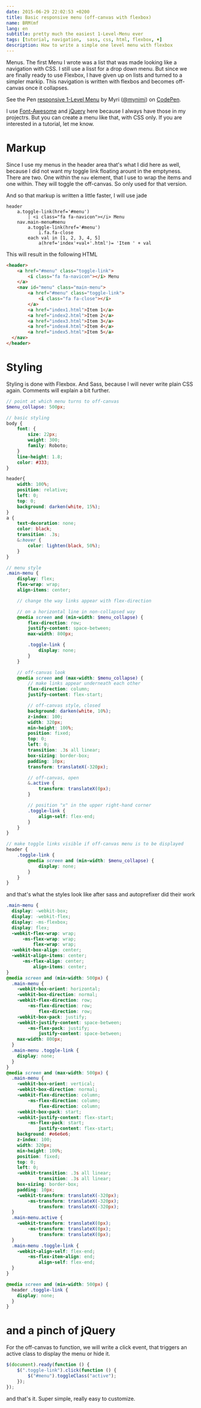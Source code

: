```yaml
---
date: 2015-06-29 22:02:53 +0200
title: Basic responsive menu (off-canvas with flexbox)
name: BRM(mf
lang: en
subtitle: pretty much the easiest 1-Level-Menu ever
tags: [tutorial, navigation,  sass, css, html, flexbox, ♦]
description: How to write a simple one level menu with flexbox
---
```

Menus. The first Menu I wrote was a list that was made looking like a navigation with CSS. I still use a lisst for a drop down menu. But since we are finally ready to use Flexbox, I have given up on lists and turned to a simpler markip.
This navigation is written with flexbos and becomes off-canvas once it collapses.
<br>
<!-- more -->
<p data-height="266" data-theme-id="7132" data-slug-hash="dPNyMz" data-default-tab="result" data-user="mynimi" class='codepen'>See the Pen <a href='http://codepen.io/mynimi/pen/dPNyMz/'>responsive 1-Level Menu</a> by Myri (<a href='http://codepen.io/mynimi'>@mynimi</a>) on <a href='http://codepen.io'>CodePen</a>.</p>
<script async src="//assets.codepen.io/assets/embed/ei.js"></script>

I use [Font-Awesome](http://fontawesome.io/) and [jQuery](https://jquery.com/) here because I always have those in my projectrs. But you can create a menu like that, with CSS only. If you are interested in a tutorial, let me know.

# Markup
Since I use my menus in the header area that's what I did here as well, because I did not want my toggle link floating arount in the emptyness. There are two. One within the `nav` element, that I use to wrap the items and one within. They will toggle the off-canvas. So only used for that version.

And so that markup is written a little faster, I will use jade

```slim
header
    a.toggle-link(href='#menu')
        | <i class="fa fa-navicon"></i> Menu
    nav.main-menu#menu
        a.toggle-link(href='#menu')
            i.fa.fa-close
        each val in [1, 2, 3, 4, 5]
            a(href='index'+val+'.html')= 'Item ' + val
```

This will result in the following HTML

```html
<header>
    <a href="#menu" class="toggle-link">
        <i class="fa fa-navicon"></i> Menu
    </a>
    <nav id="menu" class="main-menu">
        <a href="#menu" class="toggle-link">
            <i class="fa fa-close"></i>
        </a>
        <a href="index1.html">Item 1</a>
        <a href="index2.html">Item 2</a>
        <a href="index3.html">Item 3</a>
        <a href="index4.html">Item 4</a>
        <a href="index5.html">Item 5</a>
  </nav>
</header>
```

# Styling
Styling is done with Flexbox. And Sass, because I will never write plain CSS again. Comments will explain a bit further.

```scss
// point at which menu turns to off-canvas
$menu_collapse: 500px;

// basic styling
body {
    font: {
        size: 22px;
        weight: 300;
        family: Roboto;
    }
    line-height: 1.8;
    color: #333;
}

header{
    width: 100%;
    position: relative;
    left: 0;
    top: 0;
    background: darken(white, 15%);
}
a {
    text-decoration: none;
    color: black;
    transition: .3s;
    &:hover {
        color: lighten(black, 50%);
    }
}

// menu style
.main-menu {
    display: flex;
    flex-wrap: wrap;
    align-items: center;

    // change the way links appear with flex-direction

    // on a horizontal line in non-collapsed way
    @media screen and (min-width: $menu_collapse) {
        flex-direction: row;
        justify-content: space-between;
        max-width: 800px;

        .toggle-link {
            display: none;
        }
    }

    // off-canvas look
    @media screen and (max-width: $menu_collapse) {
        // make links appear underneath each other
        flex-direction: column;
        justify-content: flex-start;

        // off-canvas style, closed
        background: darken(white, 10%);
        z-index: 100;
        width: 320px;
        min-height: 100%;
        position: fixed;
        top: 0;
        left: 0;
        transition: .3s all linear;
        box-sizing: border-box;
        padding: 10px;
        transform: translateX(-320px);

        // off-canvas, open
        &.active {
            transform: translateX(0px);
        }

        // position "x" in the upper right-hand corner
        .toggle-link {
            align-self: flex-end;
        }
    }
}

// make toggle links visible if off-canvas menu is to be displayed
header {
    .toggle-link {
        @media screen and (min-width: $menu_collapse) {
            display: none;
        }
    }
}
```

and that's what the styles look like after sass and autoprefixer did their work

``` css
.main-menu {
  display: -webkit-box;
  display: -webkit-flex;
  display: -ms-flexbox;
  display: flex;
  -webkit-flex-wrap: wrap;
      -ms-flex-wrap: wrap;
          flex-wrap: wrap;
  -webkit-box-align: center;
  -webkit-align-items: center;
      -ms-flex-align: center;
          align-items: center;
}
@media screen and (min-width: 500px) {
  .main-menu {
    -webkit-box-orient: horizontal;
    -webkit-box-direction: normal;
    -webkit-flex-direction: row;
        -ms-flex-direction: row;
            flex-direction: row;
    -webkit-box-pack: justify;
    -webkit-justify-content: space-between;
        -ms-flex-pack: justify;
            justify-content: space-between;
    max-width: 800px;
  }
  .main-menu .toggle-link {
    display: none;
  }
}
@media screen and (max-width: 500px) {
  .main-menu {
    -webkit-box-orient: vertical;
    -webkit-box-direction: normal;
    -webkit-flex-direction: column;
        -ms-flex-direction: column;
            flex-direction: column;
    -webkit-box-pack: start;
    -webkit-justify-content: flex-start;
        -ms-flex-pack: start;
            justify-content: flex-start;
    background: #e6e6e6;
    z-index: 100;
    width: 320px;
    min-height: 100%;
    position: fixed;
    top: 0;
    left: 0;
    -webkit-transition: .3s all linear;
            transition: .3s all linear;
    box-sizing: border-box;
    padding: 10px;
    -webkit-transform: translateX(-320px);
        -ms-transform: translateX(-320px);
            transform: translateX(-320px);
  }
  .main-menu.active {
    -webkit-transform: translateX(0px);
        -ms-transform: translateX(0px);
            transform: translateX(0px);
  }
  .main-menu .toggle-link {
    -webkit-align-self: flex-end;
        -ms-flex-item-align: end;
            align-self: flex-end;
  }
}

@media screen and (min-width: 500px) {
  header .toggle-link {
    display: none;
  }
}
```


# and a pinch of jQuery
For the off-canvas to function, we will write a click event, that triggers an active class to display the menu or hide it.

```js
$(document).ready(function () {
    $(".toggle-link").click(function () {
        $("#menu").toggleClass("active");
    });
});
```

and that's it. Super simple, really easy to customize.
